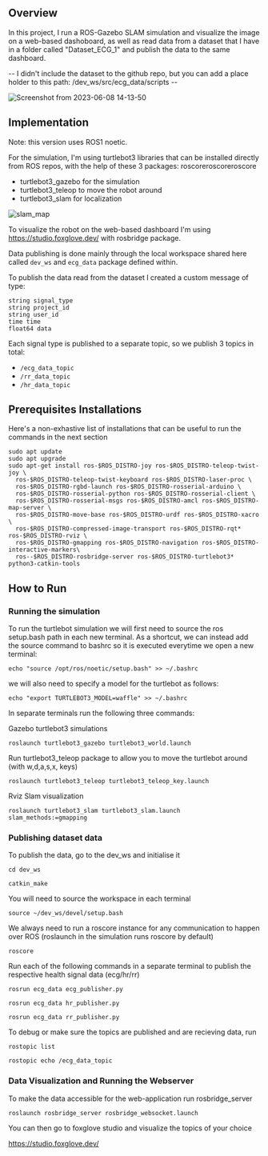## Overview

In this project, I run a ROS-Gazebo SLAM simulation and visualize the image on a web-based dashoboard, as well as read data from a dataset that I have in a folder called "Dataset_ECG_1" and publish the data to the same dashboard.

-- I didn't include  the dataset to the github repo, but you can add a place holder to this path: /dev_ws/src/ecg_data/scripts -- 

![Screenshot from 2023-06-08 14-13-50](https://github.com/heba0/ROS_demo/assets/23173305/33eeab9e-2621-4bf6-b940-64628e79cdbb)

## Implementation

Note: this version uses ROS1 noetic.

For the simulation, I'm using turtlebot3 libraries that can be installed directly from ROS repos, with the help of these 3 packages: roscoreroscoreroscore
- turtlebot3_gazebo for the simulation
- turtlebot3_teleop to move the robot around
- turtlebot3_slam for localization

![slam_map](https://github.com/heba0/ROS_demo/assets/23173305/e181d672-b9d6-4905-a8f1-afcd538f6da2)


To visualize the robot on the web-based dashboard I'm using https://studio.foxglove.dev/  with rosbridge package.

Data publishing is done mainly through the local workspace shared here called ```dev_ws``` and ```ecg_data``` package defined within.

To publish the data read from the dataset I created a custom message of type:

```
string signal_type
string project_id
string user_id
time time
float64 data
```

Each signal type is published to a separate topic, so we publish 3 topics in total: 

- ```/ecg_data_topic```
- ```/rr_data_topic```
- ```/hr_data_topic```

## Prerequisites Installations

Here's a non-exhastive list of installations that can be useful to run the commands in the next section

```
sudo apt update
sudo apt upgrade
sudo apt-get install ros-$ROS_DISTRO-joy ros-$ROS_DISTRO-teleop-twist-joy \
  ros-$ROS_DISTRO-teleop-twist-keyboard ros-$ROS_DISTRO-laser-proc \
  ros-$ROS_DISTRO-rgbd-launch ros-$ROS_DISTRO-rosserial-arduino \
  ros-$ROS_DISTRO-rosserial-python ros-$ROS_DISTRO-rosserial-client \
  ros-$ROS_DISTRO-rosserial-msgs ros-$ROS_DISTRO-amcl ros-$ROS_DISTRO-map-server \
  ros-$ROS_DISTRO-move-base ros-$ROS_DISTRO-urdf ros-$ROS_DISTRO-xacro \
  ros-$ROS_DISTRO-compressed-image-transport ros-$ROS_DISTRO-rqt* ros-$ROS_DISTRO-rviz \
  ros-$ROS_DISTRO-gmapping ros-$ROS_DISTRO-navigation ros-$ROS_DISTRO-interactive-markers\
  ros--$ROS_DISTRO-rosbridge-server ros-$ROS_DISTRO-turtlebot3* python3-catkin-tools 
```

## How to Run

### Running the simulation

To run the turtlebot simulation we will first need to source the ros setup.bash path in each new terminal. As a shortcut, we can instead add the source command to bashrc so it is executed everytime we open a new terminal: 


```
echo "source /opt/ros/noetic/setup.bash" >> ~/.bashrc 
```


we will also need to specify a model for the turtlebot as follows: 
 
```
echo "export TURTLEBOT3_MODEL=waffle" >> ~/.bashrc
```


In separate terminals run the following three commands:

Gazebo turtlebot3 simulations

```
roslaunch turtlebot3_gazebo turtlebot3_world.launch
```


Run turtlebot3_teleop package to allow you to move the turtlebot around (with w,d,a,s,x, keys)

```
roslaunch turtlebot3_teleop turtlebot3_teleop_key.launch
```


Rviz Slam visualization 

```
roslaunch turtlebot3_slam turtlebot3_slam.launch slam_methods:=gmapping
```


### Publishing dataset data

To publish the data, go to the dev_ws and initialise it

```
cd dev_ws
```

```
catkin_make
```


You will need to source the workspace in each terminal

```
source ~/dev_ws/devel/setup.bash
```


We always need to run a roscore instance for any communication to happen over ROS (roslaunch in the simulation runs roscore by default)

```
roscore
```


Run each of the following commands in a separate terminal to publish the respective health signal data (ecg/hr/rr)

```
rosrun ecg_data ecg_publisher.py
```

```
rosrun ecg_data hr_publisher.py
```

```
rosrun ecg_data rr_publisher.py
```
   
   
To debug or make sure the topics are published and are recieving data, run

```
rostopic list
```

```
rostopic echo /ecg_data_topic
```

### Data Visualization and Running the Webserver 

To make the data accessible for the web-application run rosbridge_server

```
roslaunch rosbridge_server rosbridge_websocket.launch
```


You can then go to foxglove studio and visualize the topics of your choice

https://studio.foxglove.dev/



